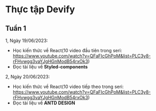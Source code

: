 # Thực tập Devify

## Tuần 1
1, Ngày 19/06/2023:
 + Học kiến thức về React(10 video đầu tiên trong seri: https://www.youtube.com/watch?v=QFaFIcGhPoM&list=PLC3y8-rFHvwgg3vaYJgHGnModB54rxOk3)
 + Đọc tài liệu về **Styled-components**

2, Ngày 20/06/2023:
 + Học kiến thức về React(10 video tiếp theo trong seri: https://www.youtube.com/watch?v=QFaFIcGhPoM&list=PLC3y8-rFHvwgg3vaYJgHGnModB54rxOk3)
 + Đọc tài liệu về **ANTD DESIGN**
